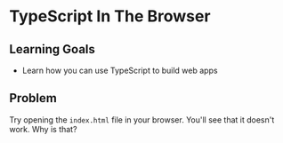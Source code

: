 # TypeScript In The Browser

## Learning Goals

- Learn how you can use TypeScript to build web apps

## Problem

Try opening the `index.html` file in your browser. You'll see that it doesn't work. Why is that?
